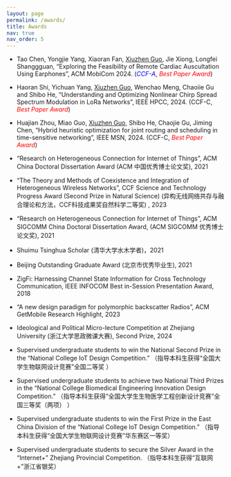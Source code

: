 ```yaml
---
layout: page
permalink: /awards/
title: Awards
nav: true
nav_order: 5
---
```


- Tao Chen, Yongjie Yang, Xiaoran Fan, <u>Xiuzhen Guo</u>, Jie Xiong, Longfei Shanggguan, “Exploring the Feasibility of Remote Cardiac Auscultation Using Earphones”, ACM MobiCom 2024. (<i style="color:blue">CCF-A</i>, <i style="color:red;">Best Paper Award</i>)

- Haoran Shi, Yichuan Yang, <u>Xiuzhen Guo</u>, Wenchao Meng, Chaoiie Gu and Shibo He, “Understanding and Optimizing Nonlinear Chirp Spread Spectrum Modulation in LoRa Networks”, IEEE HPCC, 2024. (CCF-C, <i style="color:red;">Best Paper Award</i>)

- Huajian Zhou, Miao Guo, <u>Xiuzhen Guo</u>, Shibo He, Chaojie Gu, Jiming Chen, “Hybrid heuristic optimization for joint routing and scheduling in time-sensitive networking”, IEEE MSN, 2024. (CCF-C, <i style="color:red;">Best Paper Award</i>)

- “Research on Heterogeneous Connection for Internet of Things”, ACM China Doctoral Dissertation Award (ACM 中国优秀博士论文奖), 2021

- “The Theory and Methods of Coexistence and Integration of Heterogeneous Wireless Networks”, CCF Science and Technology Progress Award (Second Prize in Natural Science) (异构无线网络共存与融合理论和方法，CCF科技成果奖自然科学二等奖) , 2023

- “Research on Heterogeneous Connection for Internet of Things”, ACM SIGCOMM China Doctoral Dissertation Award, (ACM SIGCOMM 优秀博士论文奖), 2021

- Shuimu Tsinghua Scholar (清华大学水木学者)，2021

- Beijing Outstanding Graduate Award (北京市优秀毕业生), 2021 

- ZigFi: Harnessing Channel State Information for Cross Technology Communication, IEEE INFOCOM Best in-Session Presentation Award, 2018

- “A new design paradigm for polymorphic backscatter Radios”, ACM GetMobile  Research Highlight, 2023

- Ideological and Political Micro-lecture Competition at Zhejiang University (浙江大学思政微课大赛), Second Prize, 2024

- Supervised undergraduate students to win the National Second Prize in the “National College IoT Design Competition.” （指导本科生获得“全国大学生物联网设计竞赛”全国二等奖 ）

- Supervised undergraduate students to achieve two National Third Prizes in the “National College Biomedical Engineering Innovation Design Competition.” （指导本科生获得“全国大学生生物医学工程创新设计竞赛”全国三等奖（两项） ）

- Supervised undergraduate students to win the First Prize in the East China Division of the “National College IoT Design Competition.” （指导本科生获得“全国大学生物联网设计竞赛”华东赛区一等奖）

- Supervised undergraduate students to secure the Silver Award in the “Internet+” Zhejiang Provincial Competition. （指导本科生获得“互联网+”浙江省银奖）

